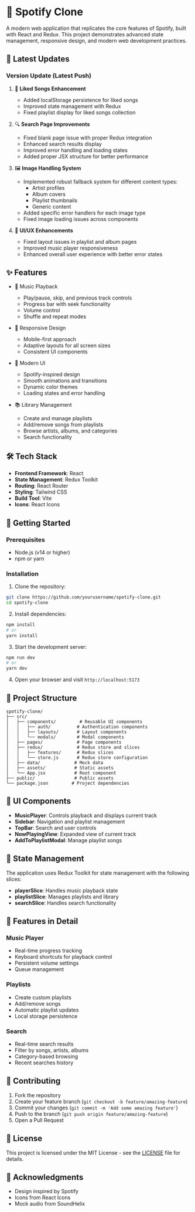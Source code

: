 # 🎵 Spotify Clone

A modern web application that replicates the core features of Spotify, built with React and Redux. This project demonstrates advanced state management, responsive design, and modern web development practices.

## 🔄 Latest Updates

### Version Update (Latest Push)

1. 🎵 **Liked Songs Enhancement**
   - Added localStorage persistence for liked songs
   - Improved state management with Redux
   - Fixed playlist display for liked songs collection

2. 🔍 **Search Page Improvements**
   - Fixed blank page issue with proper Redux integration
   - Enhanced search results display
   - Improved error handling and loading states
   - Added proper JSX structure for better performance

3. 🖼️ **Image Handling System**
   - Implemented robust fallback system for different content types:
     - Artist profiles
     - Album covers
     - Playlist thumbnails
     - Generic content
   - Added specific error handlers for each image type
   - Fixed image loading issues across components

4. 🎨 **UI/UX Enhancements**
   - Fixed layout issues in playlist and album pages
   - Improved music player responsiveness
   - Enhanced overall user experience with better error states


## ✨ Features

- 🎵 Music Playback
  - Play/pause, skip, and previous track controls
  - Progress bar with seek functionality
  - Volume control
  - Shuffle and repeat modes

- 📱 Responsive Design
  - Mobile-first approach
  - Adaptive layouts for all screen sizes
  - Consistent UI components

- 🎨 Modern UI
  - Spotify-inspired design
  - Smooth animations and transitions
  - Dynamic color themes
  - Loading states and error handling

- 📚 Library Management
  - Create and manage playlists
  - Add/remove songs from playlists
  - Browse artists, albums, and categories
  - Search functionality

## 🛠️ Tech Stack

- **Frontend Framework**: React
- **State Management**: Redux Toolkit
- **Routing**: React Router
- **Styling**: Tailwind CSS
- **Build Tool**: Vite
- **Icons**: React Icons

## 🚀 Getting Started

### Prerequisites

- Node.js (v14 or higher)
- npm or yarn

### Installation

1. Clone the repository:
```bash
git clone https://github.com/yourusername/spotify-clone.git
cd spotify-clone
```

2. Install dependencies:
```bash
npm install
# or
yarn install
```

3. Start the development server:
```bash
npm run dev
# or
yarn dev
```

4. Open your browser and visit `http://localhost:5173`

## 📁 Project Structure

```
spotify-clone/
├── src/
│   ├── components/         # Reusable UI components
│   │   ├── auth/          # Authentication components
│   │   ├── layouts/       # Layout components
│   │   └── modals/        # Modal components
│   ├── pages/             # Page components
│   ├── redux/             # Redux store and slices
│   │   ├── features/      # Redux slices
│   │   └── store.js       # Redux store configuration
│   ├── data/             # Mock data
│   ├── assets/           # Static assets
│   └── App.jsx           # Root component
├── public/               # Public assets
└── package.json         # Project dependencies
```

## 🎨 UI Components

- **MusicPlayer**: Controls playback and displays current track
- **Sidebar**: Navigation and playlist management
- **TopBar**: Search and user controls
- **NowPlayingView**: Expanded view of current track
- **AddToPlaylistModal**: Manage playlist songs

## 🔄 State Management

The application uses Redux Toolkit for state management with the following slices:

- **playerSlice**: Handles music playback state
- **playlistSlice**: Manages playlists and library
- **searchSlice**: Handles search functionality

## 🎯 Features in Detail

### Music Player
- Real-time progress tracking
- Keyboard shortcuts for playback control
- Persistent volume settings
- Queue management

### Playlists
- Create custom playlists
- Add/remove songs
- Automatic playlist updates
- Local storage persistence

### Search
- Real-time search results
- Filter by songs, artists, albums
- Category-based browsing
- Recent searches history

## 🤝 Contributing

1. Fork the repository
2. Create your feature branch (`git checkout -b feature/amazing-feature`)
3. Commit your changes (`git commit -m 'Add some amazing feature'`)
4. Push to the branch (`git push origin feature/amazing-feature`)
5. Open a Pull Request

## 📝 License

This project is licensed under the MIT License - see the [LICENSE](LICENSE) file for details.

## 🙏 Acknowledgments

- Design inspired by Spotify
- Icons from React Icons
- Mock audio from SoundHelix